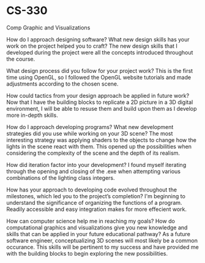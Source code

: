 # CS-330
Comp Graphic and Visualizations

How do I approach designing software? 
What new design skills has your work on the project helped you to craft?
The new design skills that I developed during the project were all the concepts introduced throughout the course.

What design process did you follow for your project work?
This is the first time using OpenGL, so I followed the OpenGL website tutorials and made adjustments according to the chosen scene.

How could tactics from your design approach be applied in future work?
Now that I have the building blocks to replicate a 2D picture in a 3D digital environment, I will be able to resuse them and build upon them as I develop more in-depth skills. 

How do I approach developing programs?
What new development strategies did you use while working on your 3D scene?
The most interesting strategy was applying shaders to the objects to change how the lights in the scene react with them.  This opened up the possibilities when considering the complexity of the scene and the depth of its realism.  

How did iteration factor into your development?
I found myself iterating through the opening and closing of the .exe when attempting various combinations of the lighting class integers. 

How has your approach to developing code evolved throughout the milestones, which led you to the project’s completion?
I'm beginning to understand the significance of organizing the functions of a program.  Readily accessible and easy integration makes for more effecient work.

How can computer science help me in reaching my goals?
How do computational graphics and visualizations give you new knowledge and skills that can be applied in your future educational pathway?
As a future software engineer, conceptualizing 3D scenes will most likely be a common occurance.  This skills will be pertinent to my success and have provided me with the building blocks to begin exploring the new possibilities. 
